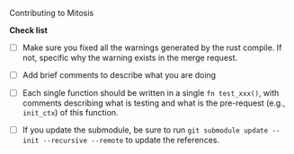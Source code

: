 Contributing to Mitosis

**Check list**

- [ ] Make sure you fixed all the warnings generated by the rust compile. If not, specific why the warning exists in the merge request.

- [ ] Add brief comments to describe what you are doing

- [ ] Each single function should be written in a single `fn test_xxx()`, with comments describing what is testing and what is the pre-request (e.g., `init_ctx`) of this function.

- [ ] If you update the submodule, be sure to run `git submodule update --init --recursive --remote` to update the references.

